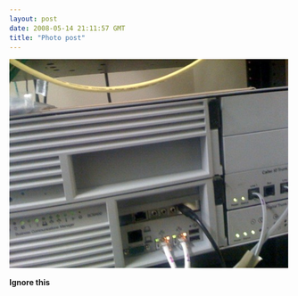 ```yaml
---
layout: post
date: 2008-05-14 21:11:57 GMT
title: "Photo post"
---
```

![travisj](/images/745985e6e49f2e2a23f40052727b1b7561ef5b1ef12301c49879aecca62a9d20.jpg)

<b>Ignore this</b>